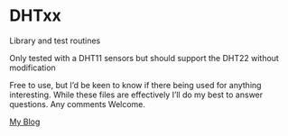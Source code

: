 # DHTxx
Library and test routines

Only tested with a DHT11 sensors but should support the DHT22 without modification

Free to use, but I’d be keen to know if there being used for anything interesting.
While these files are effectively I’ll do my best to answer questions.
Any comments Welcome.

[My Blog](https://cengarduino.wordpress.com/)
